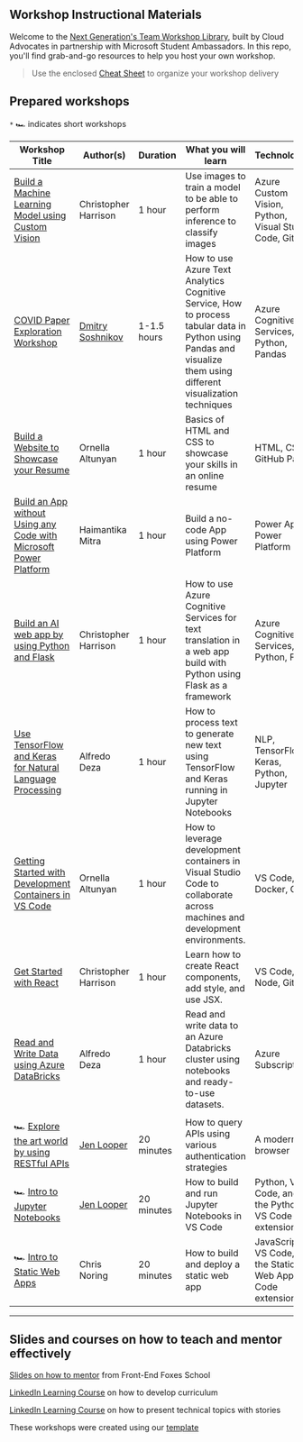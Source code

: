 ## Workshop Instructional Materials

Welcome to the [Next Generation's Team Workshop Library](presentation.pptx), built by Cloud Advocates in partnership with Microsoft Student Ambassadors. In this repo, you'll find grab-and-go resources to help you host your own workshop.

> Use the enclosed [Cheat Sheet](./cheat-sheet.md) to organize your workshop delivery

## Prepared workshops

`*` 🏎 indicates short workshops

| Workshop Title  | Author(s)  | Duration   | What you will learn | Technologies | 
| ------------------------------- | ----------- |  -------------------------------------- | - | - |
[Build a Machine Learning Model using Custom Vision](./custom-vision-workshop/README.md)|Christopher Harrison | 1 hour |  Use images to train a model to be able to perform inference to classify images | Azure Custom Vision, Python, Visual Studio Code, Git | 
[COVID Paper Exploration Workshop](./covid-paper-exploration-workshop/README.md) | [Dmitry Soshnikov](http://soshnikov.com) | 1-1.5 hours | How to use Azure Text Analytics Cognitive Service, How to process tabular data in Python using Pandas and visualize them using different visualization techniques | Azure Cognitive Services, Python, Pandas |
[Build a Website to Showcase your Resume](./resume-website-workshop/README.md) | Ornella Altunyan | 1 hour  | Basics of HTML and CSS to showcase your skills in an online resume | HTML, CSS, GitHub Pages |
[Build an App without Using any Code with Microsoft Power Platform](./build-canvas-apps/README.md) | Haimantika Mitra | 1 hour  | Build a no-code App using Power Platform | Power Apps, Power Platform |
[Build an AI web app by using Python and Flask](./flask-text-translator/README.md) | Christopher Harrison | 1 hour  | How to use Azure Cognitive Services for text translation in a web app build with Python using Flask as a framework | Azure Cognitive Services, Python, Flask | 
[Use TensorFlow and Keras for Natural Language Processing](./nlp-tensorflow/README.md) | Alfredo Deza | 1 hour  | How to process text to generate new text using TensorFlow and Keras running in Jupyter Notebooks | NLP, TensorFlow, Keras, Python, Jupyter |
[Getting Started with Development Containers in VS Code](./dev-containers-vscode/README.md) | Ornella Altunyan | 1 hour  | How to leverage development containers in Visual Studio Code to collaborate across machines and development environments.  | VS Code, Docker, Git |
[Get Started with React](./react-get-started/README.md) | Christopher Harrison | 1 hour  | Learn how to create React components, add style, and use JSX.  | VS Code, Node, Git |
[Read and Write Data using Azure DataBricks](./azure-databricks/README.md) | Alfredo Deza | 1 hour  | Read and write data to an Azure Databricks cluster using notebooks and ready-to-use datasets. | Azure Subscription |
| |
🏎 [Explore the art world by using RESTful APIs](./rest-apis/README.md) | [Jen Looper](https://jenlooper.com) | 20 minutes  | How to query APIs using various authentication strategies | A modern browser |
🏎 [Intro to Jupyter Notebooks](./intro-notebooks/README.md) | [Jen Looper](https://jenlooper.com) | 20 minutes  | How to build and run Jupyter Notebooks in VS Code | Python, VS Code, and the Python VS Code extension |
🏎 [Intro to Static Web Apps](./static-web-apps/README.md) | Chris Noring | 20 minutes  | How to build and deploy a static web app | JavaScript, VS Code, and the Static Web App VS Code extension |
---

## Slides and courses on how to teach and mentor effectively

[Slides on how to mentor](https://github.com/FrontEndFoxes/art/blob/main/frontend-foxes-mentor-training.pdf) from Front-End Foxes School

[LinkedIn Learning Course](https://www.linkedin.com/learning/teaching-techniques-developing-curriculum/welcome?autoAdvance=true&autoSkip=false&autoplay=true&resume=true&u=3322) on how to develop curriculum

[LinkedIn Learning Course](https://www.linkedin.com/learning/presenting-technical-information-with-stories/storytelling-for-technical-presentations?autoAdvance=true&autoSkip=false&autoplay=true&resume=true&u=3322) on how to present technical topics with stories

These workshops were created using our [template](https://github.com/microsoft/workshop-template)
